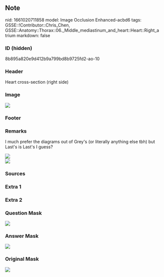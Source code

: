 ## Note
nid: 1661020711858
model: Image Occlusion Enhanced-acbd6
tags: GSSE::!Contributor::Chris_Chen, GSSE::Anatomy::Thorax::06._Middle_mediastinum_and_heart::Heart::Right_atrium
markdown: false

### ID (hidden)
8b895a820e9d412b9a799bd8b9725fd2-ao-10

### Header
Heart cross-section (right side)

### Image
<img src="tmpyzkh3trm.png">

### Footer


### Remarks
I much prefer the diagrams out of Grey's (or literally anything
else tbh) but Last's is Last's I guess?
<div><img src=
"paste-478555c7915c72bf81f554069911038b467ddbf1.png"></div>
<div><img src=
"paste-29c654a46a1f839160fcb38590abc3197f00ecce.png"></div>

### Sources


### Extra 1


### Extra 2


### Question Mask
<img src="8b895a820e9d412b9a799bd8b9725fd2-ao-10-Q.svg">

### Answer Mask
<img src="8b895a820e9d412b9a799bd8b9725fd2-ao-10-A.svg">

### Original Mask
<img src="8b895a820e9d412b9a799bd8b9725fd2-ao-O.svg">
